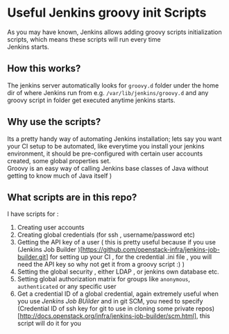 # Useful Jenkins groovy init Scripts

As you may have known, Jenkins allows adding groovy scripts initialization scripts, which means these scripts will run every time  
Jenkins starts.  

## How this works?

The jenkins server automatically looks for `groovy.d` folder under the home dir of where Jenkins run from e.g. `/var/lib/jenkins/groovy.d` 
and any groovy script in folder get executed anytime jenkins starts. 

## Why use the scripts?

Its a pretty handy way of automating Jenkins installation; lets say you want your CI setup to be automated, like everytime you 
install your jenkins environment, it should be pre-configured with certain user accounts created, some global properties set.  
Groovy is an easy way of calling Jenkins base classes of Java without getting to know much of Java itself )

## What scripts are in this repo?

I have scripts for :  
1. Creating user accounts 
2. Creating global credentials (for ssh , username/password etc)
3. Getting the API key of a user ( this is pretty useful because if you use (Jenkins Job Builder )[https://github.com/openstack-infra/jenkins-job-builder.git] for setting up
your CI , for the credential .ini file , you will need the API key so why not get it from a groovy script :) )
4. Setting the global security , either LDAP , or jenkins own database etc. 
5. Setting global authorization matrix for groups like `anonymous`, `authenticated` or any specific user 
6. Get a credential ID of a global credential, again extremely useful when you use *Jenkins Job BUilder* and in git SCM, you need 
to specify (Credential ID of ssh key for git to use in cloning some private repos)[http://docs.openstack.org/infra/jenkins-job-builder/scm.html],
this script will do it for you 

